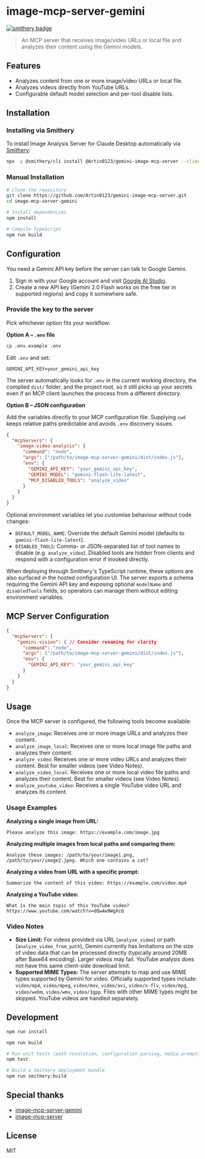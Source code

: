 # image-mcp-server-gemini

[![smithery badge](https://smithery.ai/badge/@Artin0123/gemini-image-mcp-server)](https://smithery.ai/server/@Artin0123/gemini-image-mcp-server)
> An MCP server that receives image/video URLs or local file and analyzes their content using the Gemini models.

## Features

- Analyzes content from one or more image/video URLs or local file.
- Analyzes videos directly from YouTube URLs.
- Configurable default model selection and per-tool disable lists.

## Installation

### Installing via Smithery

To install Image Analysis Server for Claude Desktop automatically via [Smithery](https://smithery.ai/server/@Artin0123/gemini-image-mcp-server):

```bash
npx -y @smithery/cli install @Artin0123/gemini-image-mcp-server --client claude
```

### Manual Installation

```bash
# Clone the repository
git clone https://github.com/Artin0123/gemini-image-mcp-server.git 
cd image-mcp-server-gemini

# Install dependencies
npm install

# Compile TypeScript
npm run build
```

## Configuration

You need a Gemini API key before the server can talk to Google Gemini.

1. Sign in with your Google account and visit [Google AI Studio](https://aistudio.google.com/app/apikey).
2. Create a new API key (Gemini 2.0 Flash works on the free tier in supported regions) and copy it somewhere safe.

### Provide the key to the server

Pick whichever option fits your workflow:

**Option A – `.env` file**

```bash
cp .env.example .env
```

Edit `.env` and set:

```
GEMINI_API_KEY=your_gemini_api_key
```

The server automatically looks for `.env` in the current working directory, the compiled `dist/` folder, and the project root, so it still picks up your secrets even if an MCP client launches the process from a different directory.

**Option B – JSON configuration**

Add the variables directly to your MCP configuration file. Supplying `cwd` keeps relative paths predictable and avoids `.env` discovery issues.

```json
{
  "mcpServers": {
    "image-video-analysis": {
      "command": "node",
      "args": ["/path/to/image-mcp-server-gemini/dist/index.js"],
      "env": {
        "GEMINI_API_KEY": "your_gemini_api_key",
        "GEMINI_MODEL": "gemini-flash-lite-latest",
        "MCP_DISABLED_TOOLS": "analyze_video"
      }
    }
  }
}
```

 Optional environment variables let you customise behaviour without code changes:

- `DEFAULT_MODEL_NAME`: Override the default Gemini model (defaults to `gemini-flash-lite-latest`).
- `DISABLED_TOOLS`: Comma- or JSON-separated list of tool names to disable (e.g. `analyze_video`). Disabled tools are hidden from clients and respond with a configuration error if invoked directly.

When deploying through Smithery's TypeScript runtime, these options are also surfaced in the hosted configuration UI. The server exports a schema requiring the Gemini API key and exposing optional `modelName` and `disabledTools` fields, so operators can manage them without editing environment variables.

## MCP Server Configuration

```json
{
  "mcpServers": {
    "gemini-vision": { // Consider renaming for clarity
      "command": "node",
      "args": ["/path/to/image-mcp-server-gemini/dist/index.js"],
      "env": {
        "GEMINI_API_KEY": "your_gemini_api_key"
      }
    }
  }
}
```

## Usage

Once the MCP server is configured, the following tools become available:

- `analyze_image`: Receives one or more image URLs and analyzes their content.
- `analyze_image_local`: Receives one or more local image file paths and analyzes their content.
- `analyze_video`: Receives one or more video URLs and analyzes their content. Best for smaller videos (see Video Notes).
- `analyze_video_local`: Receives one or more local video file paths and analyzes their content. Best for smaller videos (see Video Notes).
- `analyze_youtube_video`: Receives a single YouTube video URL and analyzes its content.

### Usage Examples

**Analyzing a single image from URL:**
```
Please analyze this image: https://example.com/image.jpg
```

**Analyzing multiple images from local paths and comparing them:**
```
Analyze these images: /path/to/your/image1.png, /path/to/your/image2.jpeg. Which one contains a cat?
```

**Analyzing a video from URL with a specific prompt:**
```
Summarize the content of this video: https://example.com/video.mp4
```

**Analyzing a YouTube video:**
```
What is the main topic of this YouTube video? https://www.youtube.com/watch?v=dQw4w9WgXcQ
```

### Video Notes

- **Size Limit:** For videos provided via URL (`analyze_video`) or path (`analyze_video_from_path`), Gemini currently has limitations on the size of video data that can be processed directly (typically around 20MB after Base64 encoding). Larger videos may fail. YouTube analysis does not have this same client-side download limit.
- **Supported MIME Types:** The server attempts to map and use MIME types supported by Gemini for video. Officially supported types include: `video/mp4`, `video/mpeg`, `video/mov`, `video/avi`, `video/x-flv`, `video/mpg`, `video/webm`, `video/wmv`, `video/3gpp`. Files with other MIME types might be skipped. YouTube videos are handled separately.

## Development

```bash
npm run install

npm run build

# Run unit tests (path resolution, configuration parsing, media prompts)
npm test

# Build a Smithery deployment bundle
npm run smithery:build
```

## Special thanks
- [image-mcp-server-gemini](https://github.com/murataskin/image-mcp-server-gemini)
- [image-mcp-server](https://github.com/champierre/image-mcp-server)

## License

MIT
